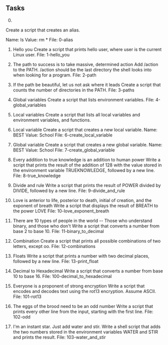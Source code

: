 ## Tasks

0. <o>
Create a script that creates an alias.

Name: ls
Value: rm *
File: 0-alias
   
1. Hello you
Create a script that prints hello user, where user is the current Linux user.
File: 1-hello_you
   
2. The path to success is to take massive, determined action
Add /action to the PATH. /action should be the last directory the shell looks into when looking for a program.
File: 2-path
   
3. If the path be beautiful, let us not ask where it leads
Create a script that counts the number of directories in the PATH.
File: 3-paths
   
4. Global variables
Create a script that lists environment variables.
File: 4-global_variables
   
5. Local variables
Create a script that lists all local variables and environment variables, and functions.
   
6. Local variable
Create a script that creates a new local variable.
Name: BEST
Value: School
File: 6-create_local_variable
   
7. Global variable
Create a script that creates a new global variable.
Name: BEST
Value: School
File: 7-create_global_variable
   
8. Every addition to true knowledge is an addition to human power
Write a script that prints the result of the addition of 128 with the value stored in the environment variable TRUEKNOWLEDGE, followed by a new line.
File: 8-true_knowledge
   
9. Divide and rule
Write a script that prints the result of POWER divided by DIVIDE, followed by a new line.
File: 9-divide_and_rule
   
10. Love is anterior to life, posterior to death, initial of creation, and the exponent of breath
Write a script that displays the result of BREATH to the power LOVE
File: 10-love_exponent_breath
   
11. There are 10 types of people in the world -- Those who understand binary, and those who don't
Write a script that converts a number from base 2 to base 10.
File: 11-binary_to_decimal
   
12. Combination
Create a script that prints all possible combinations of two letters, except oo.
File: 12-combinations
   
13. Floats
Write a script that prints a number with two decimal places, followed by a new line.
File: 13-print_float

14. Decimal to Hexadecimal
Write a script that converts a number from base 10 to base 16.
File: 100-decimal_to_hexadecimal
   
15. Everyone is a proponent of strong encryption
Write a script that encodes and decodes text using the rot13 encryption. Assume ASCII.
File: 101-rot13
   
16. The eggs of the brood need to be an odd number
Write a script that prints every other line from the input, starting with the first line.
File: 102-odd
   
17. I'm an instant star. Just add water and stir.
Write a shell script that adds the two numbers stored in the environment variables WATER and STIR and prints the result.
File: 103-water_and_stir


